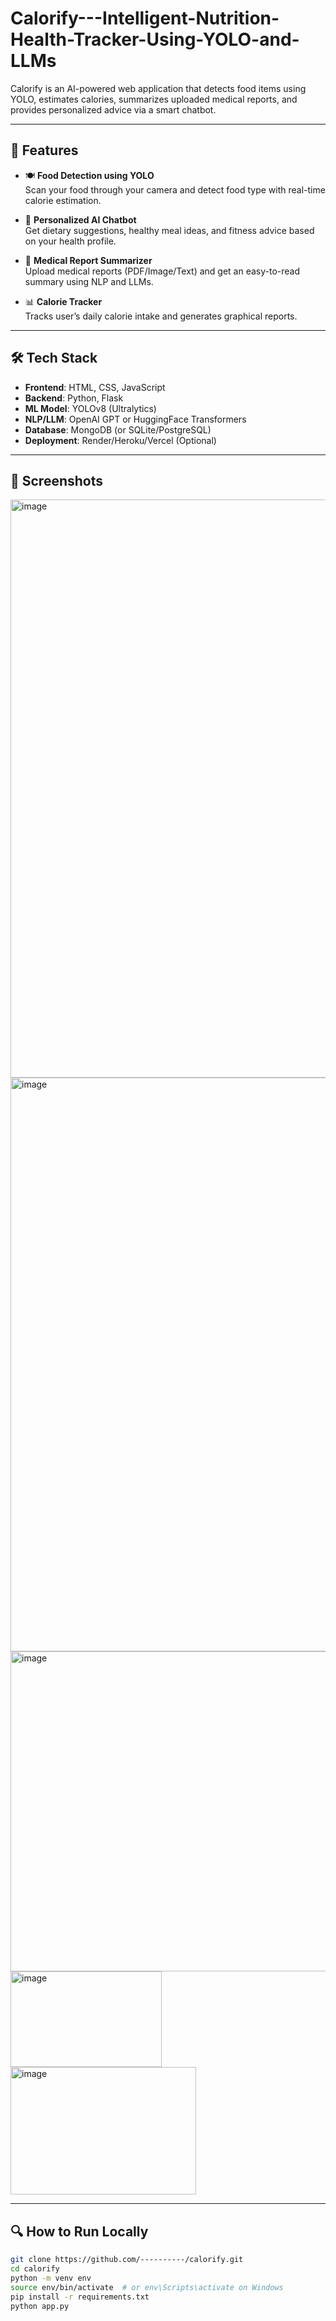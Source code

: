 # Calorify---Intelligent-Nutrition-Health-Tracker-Using-YOLO-and-LLMs

Calorify is an AI-powered web application that detects food items using YOLO, estimates calories, summarizes uploaded medical reports, and provides personalized advice via a smart chatbot.

---

## 🚀 Features

- 🍽️ **Food Detection using YOLO**  
  Scan your food through your camera and detect food type with real-time calorie estimation.

- 🤖 **Personalized AI Chatbot**  
  Get dietary suggestions, healthy meal ideas, and fitness advice based on your health profile.

- 📄 **Medical Report Summarizer**  
  Upload medical reports (PDF/Image/Text) and get an easy-to-read summary using NLP and LLMs.

- 📊 **Calorie Tracker**  
  Tracks user’s daily calorie intake and generates graphical reports.

---

## 🛠️ Tech Stack

- **Frontend**: HTML, CSS, JavaScript  
- **Backend**: Python, Flask  
- **ML Model**: YOLOv8 (Ultralytics)  
- **NLP/LLM**: OpenAI GPT or HuggingFace Transformers  
- **Database**: MongoDB (or SQLite/PostgreSQL)  
- **Deployment**: Render/Heroku/Vercel (Optional)

---

## 📸 Screenshots
<img width="1884" height="925" alt="image" src="https://github.com/user-attachments/assets/1f5ac7b0-6551-40d5-8edc-cda188d4f3da" /> 
<img width="1314" height="918" alt="image" src="https://github.com/user-attachments/assets/b0ea1bfc-a848-4cd8-a3df-f6a9191f6389" />
<img width="877" height="512" alt="image" src="https://github.com/user-attachments/assets/241a0c18-4e63-4e20-a9b8-74ad7354994e" />
<img width="242" height="153" alt="image" src="https://github.com/user-attachments/assets/ba8a561f-7b94-4704-9c0c-aea392438b34" />
<img width="297" height="204" alt="image" src="https://github.com/user-attachments/assets/3a6034ba-53be-42ed-9cf0-19352246c481" />





---

## 🔍 How to Run Locally

```bash
git clone https://github.com/----------/calorify.git
cd calorify
python -m venv env
source env/bin/activate  # or env\Scripts\activate on Windows
pip install -r requirements.txt
python app.py
